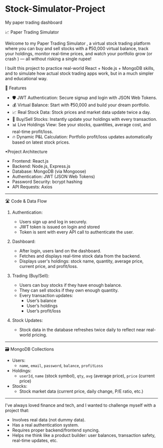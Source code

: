 # Stock-Simulator-Project
My paper trading dashboard

📈 Paper Trading Simulator

Welcome to my Paper Trading Simulator , a virtual stock trading platform where you can buy and sell stocks with a ₹50,000 virtual balance, track your holdings, monitor real-time prices, and watch your portfolio grow (or crash ) — all without risking a single rupee!

I built this project to practice real-world React + Node.js + MongoDB skills, and to simulate how actual stock trading apps work, but in a much simpler and educational way.



 🚀 Features

- 🛡️ JWT Authentication: Secure signup and login with JSON Web Tokens.
- 💰 Virtual Balance: Start with ₹50,000 and build your dream portfolio.
- 📈 Real Stock Data: Stock prices and market data update twice a day.
- 🛒 Buy/Sell Stocks: Instantly update your holdings with every transaction.
- 📊 Live Holdings View: See your stocks, quantities, average cost, and real-time profit/loss.
- 🔥 Dynamic P&L Calculation: Portfolio profit/loss updates automatically based on latest stock prices.



 •Project Architecture

- Frontend: React.js
- Backend: Node.js, Express.js
- Database: MongoDB (via Mongoose)
- Authentication: JWT (JSON Web Tokens)
- Password Security: bcrypt hashing
- API Requests: Axios

---

 🛣️ Code & Data Flow

1. Authentication:
   - Users sign up and log in securely.
   - JWT token is issued on login and stored
   - Token is sent with every API call to authenticate the user.

2. Dashboard:
   - After login, users land on the dashboard.
   - Fetches and displays real-time stock data from the backend.
   - Displays user's holdings: stock name, quantity, average price, current price, and profit/loss.

3. Trading (Buy/Sell):
   - Users can buy stocks if they have enough balance.
   - They can sell stocks if they own enough quantity.
   - Every transaction updates:
     - User’s balance
     - User’s holdings
     - User’s profit/loss

4. Stock Updates:
   - Stock data in the database refreshes twice daily to reflect near real-world pricing.

---

 🗃️ MongoDB Collections

- Users:
  - `name`, `email`, `password`, `balance`, `profitLoss`
- Holdings:
  - `userId`, `name` (stock symbol), `qty`, `avg` (average price), `price` (current price)
- Stocks:
  - Stock market data (current price, daily change, P/E ratio, etc.)

---



I've always loved finance and tech, and I wanted to challenge myself with a project that:
- Involves real data (not dummy data).
- Has a real authentication system.
- Requires proper backend/frontend syncing.
- Helps me think like a product builder: user balances, transaction safety, real-time updates, etc.





